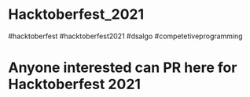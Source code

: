 # Hacktoberfest_2021
#hacktoberfest #hacktoberfest2021 #dsalgo #competetiveprogramming
# Anyone interested can PR here for Hacktoberfest 2021
